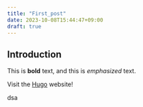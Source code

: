 ```yaml
---
title: "First_post"
date: 2023-10-08T15:44:47+09:00
draft: true
---
```


## Introduction

This is **bold** text, and this is *emphasized* text.

Visit the [Hugo](https://gohugo.io) website!

dsa